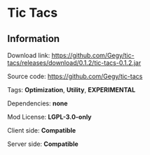 # Tic Tacs

## **Information**

Download link: https://github.com/Gegy/tic-tacs/releases/download/0.1.2/tic-tacs-0.1.2.jar

Source code: https://github.com/Gegy/tic-tacs

Tags: **Optimization**, **Utility**, **EXPERIMENTAL**

Dependencies: **none**

Mod License: **LGPL-3.0-only**

Client side: **Compatible**

Server side: **Compatible**
